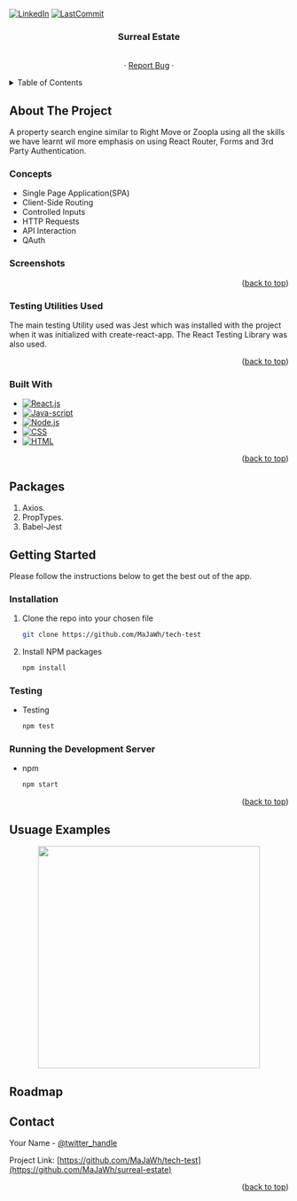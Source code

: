 <a name="readme-top"></a>

[![LinkedIn][linkedin-shield]][linkedin-url]
[![LastCommit][commit-badge]][commit-url]

<!-- PROJECT LOGO -->
<h3 align="center">Surreal Estate</h3>

  <p align="center">
    <br />
    ·
    <a href="https://github.com/MaJaWh/tech-test">Report Bug</a>
    ·
</div>

<!-- TABLE OF CONTENTS -->
<details>
  <summary>Table of Contents</summary>
  <ol>
    <li>
      <a href="#about-the-project">About The Project</a>
      <ul>
        <li><a href="#Screenshots">Screenshots</a></li>
        <li><a href="#testing-utilities-used">Testign Utilities Used</a></li>
        <li><a href="#built-with">Built With</a></li>
        <li><a href="#packages">Packages</a></li>
      </ul>
    </li>
    <li>
      <a href="#getting-started">Getting Started</a>
      <ul>
        <li><a href="#installation">Installation</a></li>
        <li><a href="#testing">Testing</a></li>
        <li><a href="#running-the-development-server">Running The Development Sever</a></li>
      </ul>
    </li>
    <li><a href="#usage-examples">Usage Examples</a></li>\
    <li><a href="#roadmap">Roadmap</a></li>
    <li><a href="#contact">Contact</a></li>
  </ol>
</details>

<!-- ABOUT THE PROJECT -->

## About The Project
A property search engine similar to Right Move or Zoopla using all the skills we have learnt wil more emphasis on using React Router, Forms and 3rd Party Authentication.

### Concepts
 - Single Page Application(SPA)
 - Client-Side Routing
 - Controlled Inputs
 - HTTP Requests
 - API Interaction
 - QAuth
### Screenshots

<div align="center">
</div>

<p align="right">(<a href="#readme-top">back to top</a>)</p>

### Testing Utilities Used
The main testing Utility used was Jest which was installed with the project when it was initialized with create-react-app. The React Testing Library was also used.

<p align="right">(<a href="#readme-top">back to top</a>)</p>

### Built With

- [![React.js][react.js]][react-url]
- [![Java-script][javascript-shield]][javascript-url]
- [![Node.js][node-shield]][node-url]
- [![CSS][CSS]][CSS-url]
- [![HTML][HTML]][HTML-url]

<p align="right">(<a href="#readme-top">back to top</a>)</p>

## Packages
1. Axios.
2. PropTypes.
3. Babel-Jest

## Getting Started
Please follow the instructions below to get the best out of the app. 
### Installation

1. Clone the repo into your chosen file
   ```sh
   git clone https://github.com/MaJaWh/tech-test
   ```
2. Install NPM packages
   ```sh
   npm install
   ```

### Testing   
- Testing
   ```sh
   npm test
   ```

###  Running the Development Server  
- npm
   ```sh
   npm start
   ```    
<p align="right">(<a href="#readme-top">back to top</a>)</p>

## Usuage Examples

<div align="center">
<img src="./src/images/Screenshot 2022-11-20 at 19.26.05.png" width="400px">
</div>

## Roadmap

## Contact

Your Name - [@twitter_handle](https://twitter.com/@mjamesw2010)

Project Link: [https://github.com/MaJaWh/tech-test](https://github.com/MaJaWh/surreal-estate)

<p align="right">(<a href="#readme-top">back to top</a>)</p>

<!-- ACKNOWLEDGMENTS -->

<!-- MARKDOWN LINKS & IMAGES -->

[commit-badge]: https://img.shields.io/github/last-commit/MaJAWh/music-library
[commit-url]: https://github.com/MaJaWh/music-library

[javascript-url]: https://www.javascript.com/
[javascript-shield]: https://img.shields.io/badge/JavaScript-F7DF1E?style=for-the-badge&logo=javascript&logoColor=black

[CSS]: https://img.shields.io/badge/CSS3-1572B6?style=for-the-badge&logo=css3&logoColor=white
[CSS-url]: https://www.w3.org/Style/CSS/Overview.en.html

[HTML]: https://img.shields.io/badge/HTML5-E34F26?style=for-the-badge&logo=html5&logoColor=white
[HTML-url]: https://html.com/

[node-shield]: https://img.shields.io/badge/Node.js-43853D?style=for-the-badge&logo=node.js&logoColor=white
[node-url]: https://nodejs.org/en/

[linkedin-shield]: https://img.shields.io/badge/-LinkedIn-black.svg?style=for-the-badge&logo=linkedin&colorB=555
[linkedin-url]: https://www.linkedin.com/in/mjamesw/

[product-screenshot]: images/screenshot.png

[react.js]: https://img.shields.io/badge/React-20232A?style=for-the-badge&logo=react&logoColor=61DAFB
[react-url]: https://reactjs.org/
